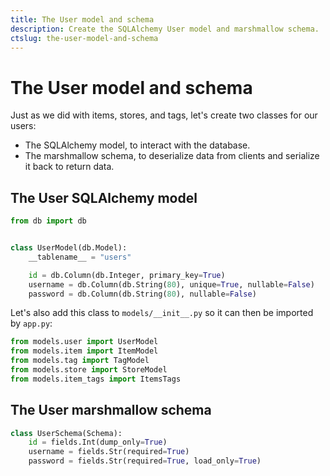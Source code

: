 ```yaml
---
title: The User model and schema
description: Create the SQLAlchemy User model and marshmallow schema.
ctslug: the-user-model-and-schema
---
```


# The User model and schema

Just as we did with items, stores, and tags, let's create two classes for our users:

- The SQLAlchemy model, to interact with the database.
- The marshmallow schema, to deserialize data from clients and serialize it back to return data.

## The User SQLAlchemy model

```python title="models/user.py"
from db import db


class UserModel(db.Model):
    __tablename__ = "users"

    id = db.Column(db.Integer, primary_key=True)
    username = db.Column(db.String(80), unique=True, nullable=False)
    password = db.Column(db.String(80), nullable=False)
```

Let's also add this class to `models/__init__.py` so it can then be imported by `app.py`:

```python title="models/__init__.py"
from models.user import UserModel
from models.item import ItemModel
from models.tag import TagModel
from models.store import StoreModel
from models.item_tags import ItemsTags
```

## The User marshmallow schema

```python title="schemas.py"
class UserSchema(Schema):
    id = fields.Int(dump_only=True)
    username = fields.Str(required=True)
    password = fields.Str(required=True, load_only=True)
```
